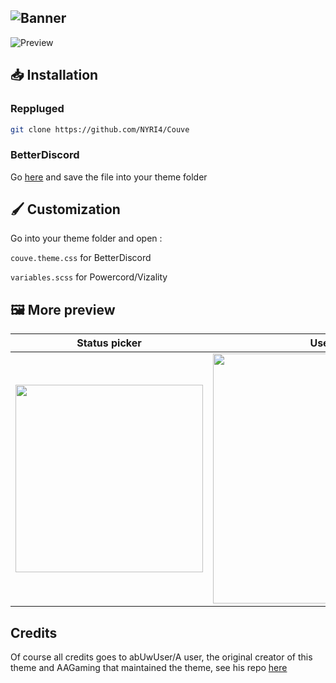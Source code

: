 ![Banner](https://nyri4.github.io/Couve/assets/banner.png)
---

![Preview](https://cdn.discordapp.com/attachments/539180316447997974/725737819015872562/unknown.png)

## 📥 Installation

### Reppluged

```sh
git clone https://github.com/NYRI4/Couve
```

### BetterDiscord

Go [here](https://betterdiscord.app/theme/Couve) and save the file into your theme folder

## 🖌️ Customization
Go into your theme folder and open :

`couve.theme.css` for BetterDiscord

`variables.scss` for Powercord/Vizality

## 🖼️ More preview
| Status picker | User modal | Aliucord |
| :---------: | :---------: | :---------: |
| <img width=300 src="https://nyri4.github.io/Couve/assets/status_picker.png"></img> | <img width=400 src="https://nyri4.github.io/Couve/assets/modal.png"></img> | <img width=400 src="https://nyri4.github.io/Couve/assets/aliucord_preview.png"></img> |

## Credits

Of course all credits goes to abUwUser/A user, the original creator of this theme and AAGaming that maintained the theme, see his repo [here](https://github.com/A-User-s-Discord-Themes/Couve)
